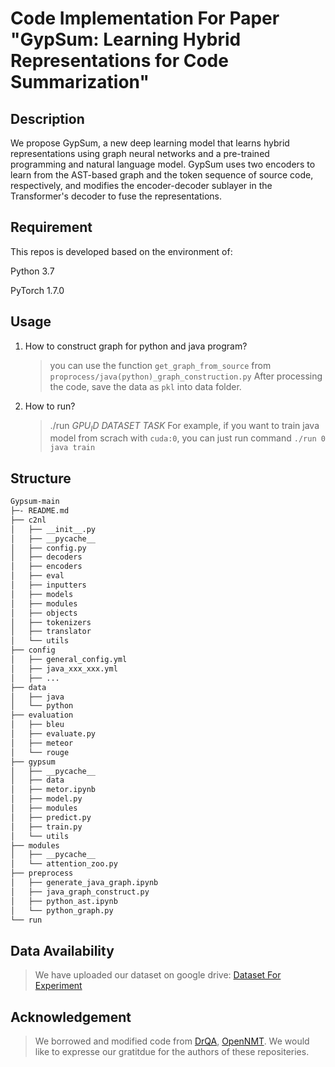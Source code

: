 # Code Implementation For Paper "GypSum: Learning Hybrid Representations for Code Summarization"

## Description

We propose GypSum, a new deep learning model that learns hybrid representations using graph neural networks and a pre-trained programming and natural language model. GypSum uses two encoders to learn from the AST-based graph and the token sequence of source code, respectively, and modifies the encoder-decoder sublayer in the Transformer's decoder to fuse the representations.

## Requirement

This repos is developed based on the environment of:

Python 3.7

PyTorch 1.7.0

## Usage
1. How to construct graph for python and java program?
   > you can use the function `get_graph_from_source` from `proprocess/java(python)_graph_construction.py`
   After processing the code, save the data as `pkl` into data folder. 
2. How to run?
   > ./run $GPU_ID$ $DATASET$ $TASK$ 
   > For example, if you want to train java model from scrach with `cuda:0`, you can just run command `./run 0 java train`

## Structure
```bash
Gypsum-main
├─- README.md
├── c2nl
│   ├── __init__.py
│   ├── __pycache__
│   ├── config.py
│   ├── decoders
│   ├── encoders
│   ├── eval
│   ├── inputters
│   ├── models
│   ├── modules
│   ├── objects
│   ├── tokenizers
│   ├── translator
│   └── utils
├── config
│   ├── general_config.yml
│   ├── java_xxx_xxx.yml
│   ├── ...
├── data
│   ├── java
│   └── python
├── evaluation
│   ├── bleu
│   ├── evaluate.py
│   ├── meteor
│   └── rouge
├── gypsum
│   ├── __pycache__
│   ├── data
│   ├── metor.ipynb
│   ├── model.py
│   ├── modules
│   ├── predict.py
│   ├── train.py
│   └── utils
├── modules
│   ├── __pycache__
│   └── attention_zoo.py
├── preprocess
│   ├── generate_java_graph.ipynb
│   ├── java_graph_construct.py
│   ├── python_ast.ipynb
│   └── python_graph.py
└── run
```


## Data Availability 
> We have uploaded our dataset on google drive: [Dataset For Experiment](https://drive.google.com/file/d/1g1bF9s46yWytqjwBQqsXGG7tz4GbnMTy/view?usp=sharing)


## Acknowledgement
> We borrowed and modified code from [DrQA](https://github.com/facebookresearch/DrQA), [OpenNMT](https://github.com/OpenNMT/OpenNMT-py). We would like to expresse our gratitdue for the authors of these repositeries.
